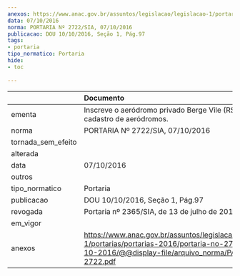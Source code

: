 ```yaml
---
anexos: https://www.anac.gov.br/assuntos/legislacao/legislacao-1/portarias/portarias-2016/portaria-no-2722-sia-07-10-2016/@@display-file/arquivo_norma/PA2016-2722.pdf
data: 07/10/2016
norma: PORTARIA Nº 2722/SIA, 07/10/2016
publicacao: DOU 10/10/2016, Seção 1, Pág.97
tags:
- portaria
tipo_normatico: Portaria
hide: 
- toc 
 
---
```


|                    | Documento                                                                                                                                                      |
|:-------------------|:---------------------------------------------------------------------------------------------------------------------------------------------------------------|
| ementa             | Inscreve o aeródromo privado Berge Vile (RS) no cadastro de aeródromos.                                                                                        |
| norma              | PORTARIA Nº 2722/SIA, 07/10/2016                                                                                                                               |
| tornada_sem_efeito |                                                                                                                                                                |
| alterada           |                                                                                                                                                                |
| data               | 07/10/2016                                                                                                                                                     |
| outros             |                                                                                                                                                                |
| tipo_normatico     | Portaria                                                                                                                                                       |
| publicacao         | DOU 10/10/2016, Seção 1, Pág.97                                                                                                                                |
| revogada           | Portaria nº 2365/SIA, de 13 de julho de 2017.                                                                                                                  |
| em_vigor           |                                                                                                                                                                |
| anexos             | https://www.anac.gov.br/assuntos/legislacao/legislacao-1/portarias/portarias-2016/portaria-no-2722-sia-07-10-2016/@@display-file/arquivo_norma/PA2016-2722.pdf |